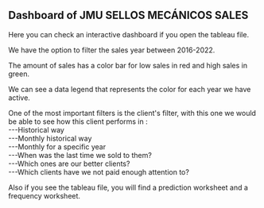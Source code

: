 ## Dashboard of JMU SELLOS MECÁNICOS SALES

Here you can check an interactive dashboard if you open the tableau file.

We have the option to filter the sales year between 2016-2022.

The amount of sales has a color bar for low sales in red and high sales in green.

We can see a data legend that represents the color for each year we have active.

One of the most important filters is the client's filter, with this one we would be able to see how this client performs in :\
---Historical way\
---Monthly historical way\
---Monthly for a specific year\
---When was the last time we sold to them?\
---Which ones are our better clients?\
---Which clients have we not paid enough attention to?

Also if you see the tableau file, you will find a prediction worksheet and a frequency worksheet.
